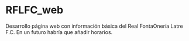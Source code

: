 # RFLFC_web
Desarrollo página web con información básica del Real FontaOnería Latre F.C.
En un futuro habría que añadir horarios. 
